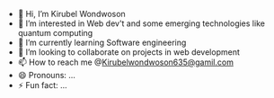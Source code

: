 - 👋 Hi, I’m Kirubel Wondwoson
- 👀 I’m interested in Web dev't and some emerging technologies like quantum computing
- 🌱 I’m currently learning Software engineering 
- 💞️ I’m looking to collaborate on projects in web development 
- 📫 How to reach me @Kirubelwondwoson635@gamil.com
- 😄 Pronouns: ...
- ⚡ Fun fact: ...

<!---
Kirubel-wondwoson/Kirubel-wondwoson is a ✨ special ✨ repository because its `README.md` (this file) appears on your GitHub profile.
You can click the Preview link to take a look at your changes.
--->
